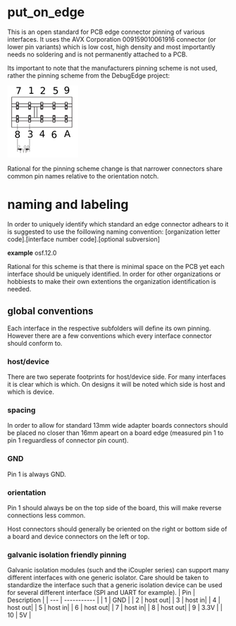 # put_on_edge
This is an open standard for PCB edge connector pinning of various interfaces. It uses the AVX Corporation 009159010061916 connector (or lower pin variants) which is low cost, high density and most importantly needs no soldering and is not permanently attached to a PCB. 

Its important to note that the manufacturers pinning scheme is not used, rather the pinning scheme from the DebugEdge project:

![](pinning.png)

Rational for the pinning scheme change is that narrower connectors share common pin names relative to the orientation notch. 

# naming and labeling
In order to uniquely identify which standard an edge connector adhears to it is suggested to use the foillowing naming convention: 
[organization letter code].[interface number code].[optional subversion]

**example** osf.12.0

Rational for this scheme is that there is minimal space on the PCB yet each interface should be uniquely identified. In order for other organizations or hobbiests to make their own extentions the organization identification is needed.


## global conventions
Each interface in the respective subfolders will define its own pinning. However there are a few conventions which every interface connector should conform to.

### host/device
There are two seperate footprints for host/device side. For many interfaces it is clear which is which. On designs it will be noted which side is host and which is device.

### spacing
In order to allow for standard 13mm wide adapter boards connectors should be placed no closer than 16mm apeart on a board edge (measured pin 1 to pin 1 reguardless of connector pin count). 

### GND
Pin 1 is always GND.

### orientation
Pin 1 should always be on the top side of the board, this will make reverse connections less common.

Host connectors should generally be oriented on the right or bottom side of a board and device connectors on the left or top. 

### galvanic isolation friendly pinning
Galvanic isolation modules (such and the iCoupler series) can support many different interfaces with one generic isolator. Care should be taken to standardize the interface such that a generic isolation device can be used for several different interface (SPI and UART for example). 
| Pin | Description |
| --- | ----------- |
| 1 | GND |
| 2 | host out|
| 3 | host in|
| 4 | host out|
| 5 | host in|
| 6 | host out|
| 7 | host in|
| 8 | host out|
| 9 | 3.3V |
| 10 | 5V | 
